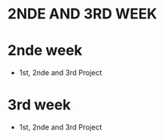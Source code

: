 # **2NDE AND 3RD WEEK**
# 2nde week
- 1st, 2nde and 3rd Project
# 3rd week
- 1st, 2nde and 3rd Project
